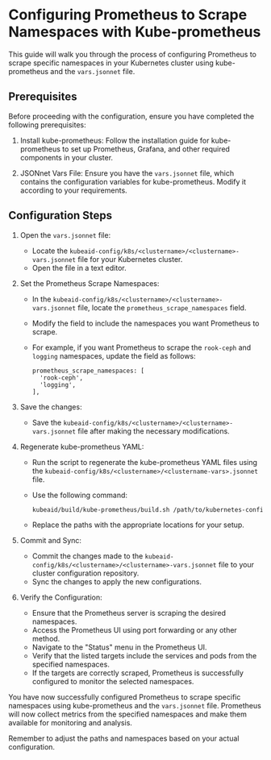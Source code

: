 # Configuring Prometheus to Scrape Namespaces with Kube-prometheus

This guide will walk you through the process of configuring Prometheus to scrape specific namespaces in your Kubernetes
cluster using kube-prometheus and the `vars.jsonnet` file.

## Prerequisites

Before proceeding with the configuration, ensure you have completed the following prerequisites:

1. Install kube-prometheus: Follow the installation guide for kube-prometheus to set up Prometheus, Grafana, and other
required components in your cluster.

2. JSONnet Vars File: Ensure you have the `vars.jsonnet` file, which contains the configuration variables for
kube-prometheus. Modify it according to your requirements.

## Configuration Steps

1. Open the `vars.jsonnet` file:
   - Locate the `kubeaid-config/k8s/<clustername>/<clustername>-vars.jsonnet` file for your Kubernetes cluster.
   - Open the file in a text editor.

2. Set the Prometheus Scrape Namespaces:
   - In the `kubeaid-config/k8s/<clustername>/<clustername>-vars.jsonnet` file, locate the `prometheus_scrape_namespaces`
   field.
   - Modify the field to include the namespaces you want Prometheus to scrape.
   - For example, if you want Prometheus to scrape the `rook-ceph` and `logging` namespaces, update the field as follows:

     ```jsonnet
     prometheus_scrape_namespaces: [
       'rook-ceph',
       'logging',
     ],
     ```

3. Save the changes:
   - Save the `kubeaid-config/k8s/<clustername>/<clustername>-vars.jsonnet` file after making the necessary modifications.

4. Regenerate kube-prometheus YAML:
   - Run the script to regenerate the kube-prometheus YAML files using the
   `kubeaid-config/k8s/<clustername>/<clustername-vars>.jsonnet` file.
   - Use the following command:

     ```bash
     kubeaid/build/kube-prometheus/build.sh /path/to/kubernetes-config-company/k8s/production.company.io/production.company.io-vars.jsonnet
     ```

   - Replace the paths with the appropriate locations for your setup.

5. Commit and Sync:
   - Commit the changes made to the `kubeaid-config/k8s/<clustername>/<clustername>-vars.jsonnet` file to your cluster
   configuration repository.
   - Sync the changes to apply the new configurations.

6. Verify the Configuration:
   - Ensure that the Prometheus server is scraping the desired namespaces.
   - Access the Prometheus UI using port forwarding or any other method.
   - Navigate to the "Status" menu in the Prometheus UI.
   - Verify that the listed targets include the services and pods from the specified namespaces.
   - If the targets are correctly scraped, Prometheus is successfully configured to monitor the selected namespaces.

You have now successfully configured Prometheus to scrape specific namespaces using kube-prometheus and the `vars.jsonnet`
file. Prometheus will now collect metrics from the specified namespaces and make them available for monitoring and analysis.

Remember to adjust the paths and namespaces based on your actual configuration.
